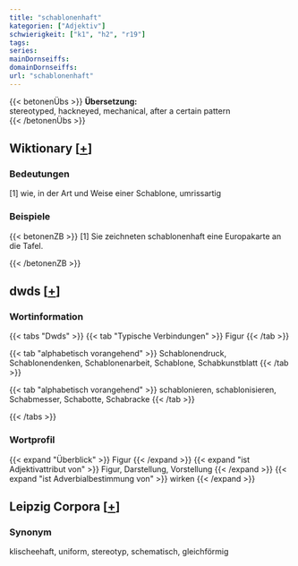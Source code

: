 ```yaml
---
title: "schablonenhaft"
kategorien: ["Adjektiv"]
schwierigkeit: ["k1", "h2", "r19"]
tags:
series:
mainDornseiffs:
domainDornseiffs:
url: "schablonenhaft"
---
```


{{< betonenÜbs >}}
**Übersetzung:**  
stereotyped, hackneyed, mechanical, after  a certain pattern  
{{< /betonenÜbs >}}

## Wiktionary [[+](https://de.wiktionary.org/wiki/schablonenhaft)]

### Bedeutungen
[1] wie, in der Art und Weise einer Schablone, umrissartig  

### Beispiele
{{< betonenZB >}}
[1] Sie zeichneten schablonenhaft eine Europakarte an die Tafel.  

{{< /betonenZB >}}


## dwds [[+](https://www.dwds.de/wb/schablonenhaft)]

### Wortinformation
{{< tabs "Dwds" >}}
{{< tab "Typische Verbindungen" >}}
Figur
{{< /tab >}}

{{< tab "alphabetisch vorangehend" >}}
Schablonendruck, Schablonendenken, Schablonenarbeit, Schablone, Schabkunstblatt
{{< /tab >}}

{{< tab "alphabetisch vorangehend" >}}
schablonieren, schablonisieren, Schabmesser, Schabotte, Schabracke
{{< /tab >}}

{{< /tabs >}}

### Wortprofil
{{< expand "Überblick" >}} Figur {{< /expand >}}
{{< expand "ist Adjektivattribut von" >}} Figur, Darstellung, Vorstellung {{< /expand >}}
{{< expand "ist Adverbialbestimmung von" >}} wirken {{< /expand >}}

## Leipzig Corpora [[+](https://corpora.uni-leipzig.de/en/res?word=schablonenhaft&corpusId=deu_newscrawl-public_2018)]


### Synonym
klischeehaft, uniform, stereotyp, schematisch, gleichförmig

